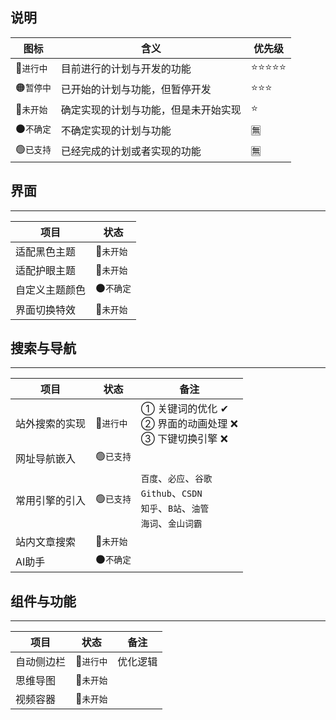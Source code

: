 ## 说明
|图标|含义|优先级|
|---|---|---|
|🔵`进行中`|目前进行的计划与开发的功能|⭐⭐⭐⭐⭐|
|🟠`暂停中`|已开始的计划与功能，但暂停开发|⭐⭐⭐|
|🔴`未开始`|确定实现的计划与功能，但是未开始实现|⭐|
|⚫`不确定`|不确定实现的计划与功能|🈚|
|🟢`已支持`|已经完成的计划或者实现的功能|🈚|

## 界面

---

|项目|状态|
|---|---|
|适配黑色主题|🔴`未开始`|
|适配护眼主题|🔴`未开始`|
|自定义主题颜色|⚫`不确定`|
|界面切换特效|🔴`未开始`|

## 搜索与导航

---

|项目|状态|备注|
|---|---|---|
|站外搜索的实现|🔵`进行中`|① 关键词的优化 ✔<br/> ② 界面的动画处理 ❌ <br/> ③ 下键切换引擎 ❌ |
|网址导航嵌入|🟢`已支持`||
|常用引擎的引入|🟢`已支持`|`百度`、`必应`、`谷歌` <br/> `Github`、`CSDN` <br/> `知乎`、`B站`、`油管` <br/> `海词`、`金山词霸`|
|站内文章搜索|🔴`未开始`||
|AI助手|⚫`不确定`||

## 组件与功能 

---

|项目|状态|备注|
|---|---|---|
|自动侧边栏|🔵`进行中`|优化逻辑|
|思维导图|🔴`未开始`||
|视频容器|🔴`未开始`||